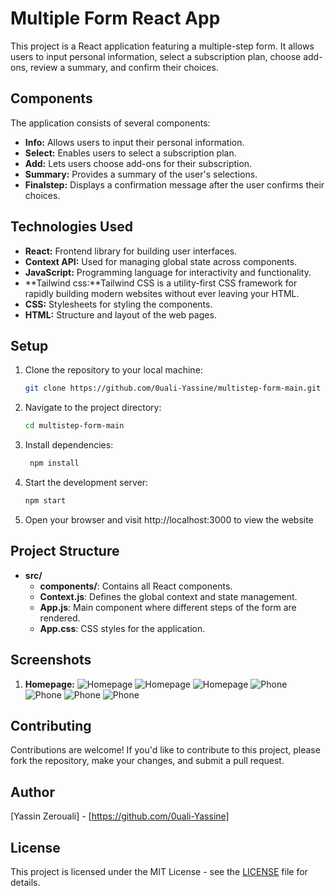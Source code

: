 # Multiple Form React App

This project is a React application featuring a multiple-step form. It allows users to input personal information, select a subscription plan, choose add-ons, review a summary, and confirm their choices.

## Components

The application consists of several components:

- **Info:** Allows users to input their personal information.
- **Select:** Enables users to select a subscription plan.
- **Add:** Lets users choose add-ons for their subscription.
- **Summary:** Provides a summary of the user's selections.
- **Finalstep:** Displays a confirmation message after the user confirms their choices.

## Technologies Used

- **React:** Frontend library for building user interfaces.
- **Context API:** Used for managing global state across components.
- **JavaScript:** Programming language for interactivity and functionality.
- **Tailwind css:**Tailwind CSS is a utility-first CSS framework for rapidly building modern websites without ever leaving your HTML.
- **CSS:** Stylesheets for styling the components.
- **HTML:** Structure and layout of the web pages.


## Setup

1. Clone the repository to your local machine:

   ```bash
   git clone https://github.com/0uali-Yassine/multistep-form-main.git

2. Navigate to the project directory:

    ```bash
    cd multistep-form-main

3. Install dependencies:

   ```bash
    npm install

4. Start the development server:
    ```bash
    npm start

5. Open your browser and visit http://localhost:3000 to view the website


## Project Structure

- **src/**
  - **components/**: Contains all React components.
  - **Context.js**: Defines the global context and state management.
  - **App.js**: Main component where different steps of the form are rendered.
  - **App.css**: CSS styles for the application.

## Screenshots
1. **Homepage:**
![Homepage](.src/assets/design/active-states-step-1.jpg)
![Homepage](.src/assets/design/active-states-step-2.jpg)
![Homepage](.src/assets/design/active-states-step-3.jpg)
![Phone](.src/screenShot/iPhone-12-iOS-14-localhost.png)
![Phone](.src/assets/design/mobile-design-step-1.jpg)
![Phone](.src/assets/design/mobile-design-step-2-monthly.jpg)
![Phone](.src/assets/design/mobile-design-step-3-monthly.jpg)

## Contributing

Contributions are welcome! If you'd like to contribute to this project, please fork the repository, make your changes, and submit a pull request.

## Author
[Yassin Zerouali] - [https://github.com/0uali-Yassine]

## License

This project is licensed under the MIT License - see the [LICENSE](LICENSE) file for details.
